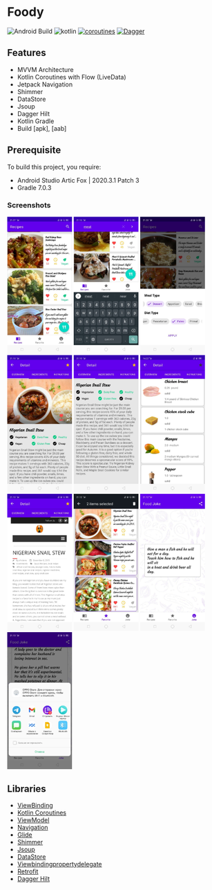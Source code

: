 # Foody

![Android Build](https://github.com/Ezike/Baking-App-Kotlin/workflows/Android%20Build/badge.svg) ![kotlin](https://img.shields.io/badge/Kotlin-1.4.xx-blue) [![coroutines](https://img.shields.io/badge/Kotlin-Coroutines-orange)](https://developer.android.com/kotlin/coroutines) [![Dagger](https://img.shields.io/badge/Dagger-Hilt-orange)](https://dagger.dev/hilt)

## Features
* MVVM Architecture
* Kotlin Coroutines with Flow (LiveData)
* Jetpack Navigation
* Shimmer
* DataStore
* Jsoup
* Dagger Hilt
* Kotlin Gradle
* Build [apk], [aab]

## Prerequisite
To build this project, you require:
- Android Studio Artic Fox | 2020.3.1 Patch 3
- Gradle 7.0.3

### Screenshots
<img src="https://github.com/e444er/Foody/blob/master/app/src/main/res/drawable/q9.jpg" width="150" /> <img src="https://github.com/e444er/Foody/blob/master/app/src/main/res/drawable/q2.jpg" width="150" /> <img src="https://github.com/e444er/Foody/blob/master/app/src/main/res/drawable/q0.jpg" width="150" /> <img src="https://github.com/e444er/Foody/blob/master/app/src/main/res/drawable/q8.jpg" width="150" /> <img src="https://github.com/e444er/Foody/blob/master/app/src/main/res/drawable/q7.jpg" width="150" /> <img src="https://github.com/e444er/Foody/blob/master/app/src/main/res/drawable/qq.jpg" width="150" /> <img src="https://github.com/e444er/Foody/blob/master/app/src/main/res/drawable/q4.jpg" width="150" /> <img src="https://github.com/e444er/Foody/blob/master/app/src/main/res/drawable/q1.jpg" width="150" /> <img src="https://github.com/e444er/Foody/blob/master/app/src/main/res/drawable/q5.jpg" width="150" /> <img src="https://github.com/e444er/Foody/blob/master/app/src/main/res/drawable/q3.jpg" width="150" />

## Libraries
*   [ViewBinding](https://github.com/androidbroadcast/ViewBindingPropertyDelegate)
*   [Kotlin Coroutines](https://github.com/Kotlin/kotlinx.coroutines)
*   [ViewModel](https://developer.android.com/topic/libraries/architecture/viewmodel)
*   [Navigation](https://github.com/topics/android-navigation-component)
*   [Glide](https://github.com/bumptech/glide)
*   [Shimmer](https://github.com/facebook/shimmer-android)
*   [Jsoup](https://github.com/jhy/jsoup)
*   [DataStore](https://android-developers.googleblog.com/2020/09/prefer-storing-data-with-jetpack.html)
*   [Viewbindingpropertydelegate](https://github.com/androidbroadcast/ViewBindingPropertyDelegate)
*   [Retrofit](https://square.github.io/retrofit/)
*   [Dagger Hilt](https://dagger.dev/hilt)
